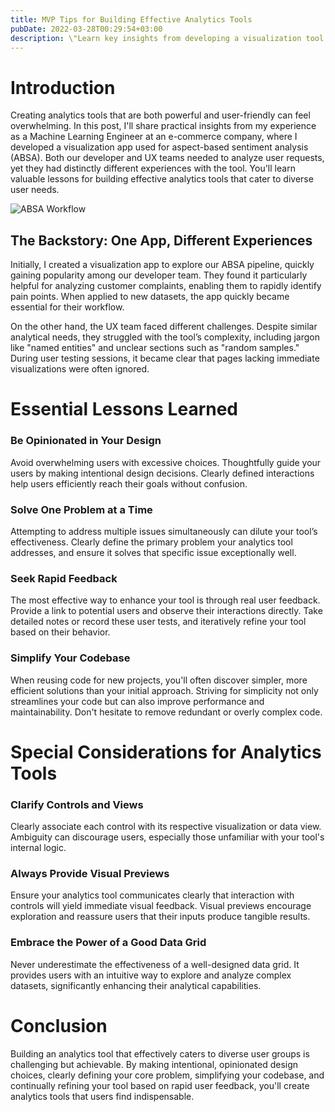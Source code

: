 ```yaml
---
title: MVP Tips for Building Effective Analytics Tools
pubDate: 2022-03-28T00:29:54+03:00
description: \"Learn key insights from developing a visualization tool that empowered multiple teams with aspect-based sentiment analysis (ABSA).\"
---
```


# Introduction

Creating analytics tools that are both powerful and user-friendly can feel overwhelming. In this post, I'll share practical insights from my experience as a Machine Learning Engineer at an e-commerce company, where I developed a visualization app used for aspect-based sentiment analysis (ABSA). Both our developer and UX teams needed to analyze user requests, yet they had distinctly different experiences with the tool. You'll learn valuable lessons for building effective analytics tools that cater to diverse user needs.

![ABSA Workflow](/absa-example.png)

## The Backstory: One App, Different Experiences

Initially, I created a visualization app to explore our ABSA pipeline, quickly gaining popularity among our developer team. They found it particularly helpful for analyzing customer complaints, enabling them to rapidly identify pain points. When applied to new datasets, the app quickly became essential for their workflow.

On the other hand, the UX team faced different challenges. Despite similar analytical needs, they struggled with the tool’s complexity, including jargon like \"named entities\" and unclear sections such as \"random samples.\" During user testing sessions, it became clear that pages lacking immediate visualizations were often ignored.

# Essential Lessons Learned

### Be Opinionated in Your Design

Avoid overwhelming users with excessive choices. Thoughtfully guide your users by making intentional design decisions. Clearly defined interactions help users efficiently reach their goals without confusion.

### Solve One Problem at a Time

Attempting to address multiple issues simultaneously can dilute your tool’s effectiveness. Clearly define the primary problem your analytics tool addresses, and ensure it solves that specific issue exceptionally well.

### Seek Rapid Feedback

The most effective way to enhance your tool is through real user feedback. Provide a link to potential users and observe their interactions directly. Take detailed notes or record these user tests, and iteratively refine your tool based on their behavior.

### Simplify Your Codebase

When reusing code for new projects, you'll often discover simpler, more efficient solutions than your initial approach. Striving for simplicity not only streamlines your code but can also improve performance and maintainability. Don't hesitate to remove redundant or overly complex code.

# Special Considerations for Analytics Tools

### Clarify Controls and Views

Clearly associate each control with its respective visualization or data view. Ambiguity can discourage users, especially those unfamiliar with your tool's internal logic.

### Always Provide Visual Previews

Ensure your analytics tool communicates clearly that interaction with controls will yield immediate visual feedback. Visual previews encourage exploration and reassure users that their inputs produce tangible results.

### Embrace the Power of a Good Data Grid

Never underestimate the effectiveness of a well-designed data grid. It provides users with an intuitive way to explore and analyze complex datasets, significantly enhancing their analytical capabilities.

# Conclusion

Building an analytics tool that effectively caters to diverse user groups is challenging but achievable. By making intentional, opinionated design choices, clearly defining your core problem, simplifying your codebase, and continually refining your tool based on rapid user feedback, you'll create analytics tools that users find indispensable.
